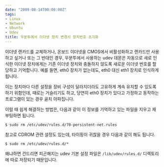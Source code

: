 ```yaml
---
date: "2009-08-14T00:00:00Z"
tags:
- Linux
- Network
- Ubuntu
- Udev
title: 우분투에서 이더넷 장치 변경시 장치번호 초기화
---
```


이더넷 랜카드를 교체하거나, 온보드 이더넷을 CMOS에서 비활성화하고 랜카드만 사용하고 싶거나 또는 그 반대인 경우, 우분투에서 사용하는 udev 데몬은 자동으로 새로 인식한 이더넷 장치에게는 기존 이더넷 장치와 충돌하지 않도록 새로운 이더넷 번호를 할당하고 기억합니다. 예를 들면, eth0 장치가 없는데도, eth0 대신 eth1 장치로 인식하게 됩니다.

이는 장치마다 다른 설정을 장비 구성이 달라지더라도 고유하게 계속 유지할 수 있도록 하기 위함인데, 때로는 거슬리기도 하고, 당연히 eth0 장치가 있다고 가정하고 동작하는 프로그램이 있는 경우 골치 아파집니다.

이럴 때 쉽게 해결하는 방법은, 다음과 같이 이 정보를 기억하고 있는 파일을 지우고 재부팅하면 됩니다.

    $ sudo rm /etc/udev/rules.d/70-persistent-net.rules

참고로 CDROM 관련 설정도 있는데, 타이핑이 귀찮을 경우 다음과 같이 해도 됩니다.

    $ sudo rm /etc/udev/rules.d/*

왜냐하면 건드리면 피곤해지는 udev 기본 설정 파일은 `/lib/udev/rules.d/` 디렉토리에 따로 저장되기 때문입니다.
